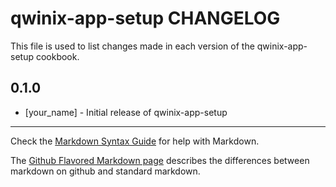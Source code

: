 qwinix-app-setup CHANGELOG
=============================

This file is used to list changes made in each version of the qwinix-app-setup cookbook.

0.1.0
-----
- [your_name] - Initial release of qwinix-app-setup

- - -
Check the [Markdown Syntax Guide](http://daringfireball.net/projects/markdown/syntax) for help with Markdown.

The [Github Flavored Markdown page](http://github.github.com/github-flavored-markdown/) describes the differences between markdown on github and standard markdown.

